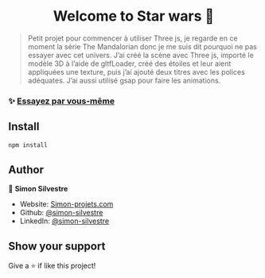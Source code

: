 <h1 align="center">Welcome to Star wars 👋</h1>

> Petit projet pour commencer à utiliser Three js, je regarde en ce moment la série The Mandalorian donc je me suis dit pourquoi ne pas essayer avec cet univers. J’ai créé la scène avec Three js, importé le modèle 3D à l’aide de gltfLoader, créé des étoiles et leur aient appliquées une texture, puis j’ai ajouté deux titres avec les polices adéquates. J’ai aussi utilisé gsap pour faire les animations.

### ✨ [Essayez par vous-même](http://gsap.simon-projets.com)

## Install

```sh
npm install
```

## Author

👤 **Simon Silvestre**

* Website: [Simon-projets.com](https://simon-projets.com)
* Github: [@simon-silvestre](https://github.com/simon-silvestre)
* LinkedIn: [@simon-silvestre](https://linkedin.com/in/simon-silvestre)

## Show your support

Give a ⭐️ if like this project!

